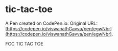 # tic-tac-toe

A Pen created on CodePen.io. Original URL: [https://codepen.io/viswanathGavva/pen/egwNbr](https://codepen.io/viswanathGavva/pen/egwNbr).

FCC TIC TAC TOE